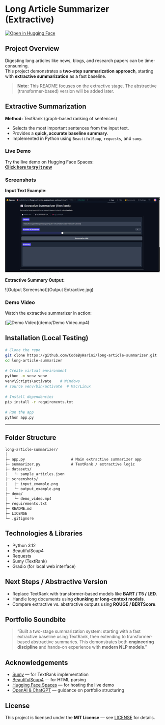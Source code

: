 # Long Article Summarizer (Extractive)

[![Open in Hugging Face](https://img.shields.io/badge/Hugging%20Face-Try%20Demo-blue)](https://huggingface.co/spaces/CodeByHarini/long-article-summarizer-extractive)

## **Project Overview**

Digesting long articles like news, blogs, and research papers can be time-consuming.  
This project demonstrates a **two-step summarization approach**, starting with **extractive summarization** as a fast baseline.

> **Note:** This README focuses on the extractive stage. The abstractive (transformer-based) version will be added later.


## **Extractive Summarization**

**Method:** TextRank (graph-based ranking of sentences)

- Selects the most important sentences from the input text.
- Provides a **quick, accurate baseline summary**.
- Implemented in Python using `BeautifulSoup`, `requests`, and `sumy`.

### **Live Demo**

Try the live demo on Hugging Face Spaces:  
[**Click here to try it now**](https://huggingface.co/spaces/CodeByHarini/long-article-summarizer-extractive)


### **Screenshots**

**Input Text Example:**

![Input Screenshot](https://github.com/CodeByHarini/long-article-summarizer/blob/3baf91faddcb9dfca242870d835b64cb2df51641/Input%20Extractive.jpg)

**Extractive Summary Output:**

![Output Screenshot](Output Extractive.jpg)

### **Demo Video**

Watch the extractive summarizer in action:

[![Demo Video](demo/demo_video_thumbnail.png)](demo/Demo Video.mp4)


## **Installation (Local Testing)**

```bash
# Clone the repo
git clone https://github.com/CodeByHarini/long-article-summarizer.git
cd long-article-summarizer

# Create virtual environment
python -m venv venv
venv\Scripts\activate    # Windows
# source venv/bin/activate  # Mac/Linux

# Install dependencies
pip install -r requirements.txt

# Run the app
python app.py
````

---

## **Folder Structure**

```
long-article-summarizer/
│
├─ app.py                     # Main extractive summarizer app
├─ summarizer.py              # TextRank / extractive logic
├─ datasets/
│   └─ sample_articles.json
├─ screenshots/
│   ├─ input_example.png
│   └─ output_example.png
├─ demo/
│   └─ demo_video.mp4
├─ requirements.txt
├─ README.md
├─ LICENSE
└─ .gitignore
```

## **Technologies & Libraries**

* Python 3.12
* BeautifulSoup4
* Requests
* Sumy (TextRank)
* Gradio (for local web interface)

## **Next Steps / Abstractive Version**

* Replace TextRank with transformer-based models like **BART / T5 / LED**.
* Handle long documents using **chunking or long-context models**.
* Compare extractive vs. abstractive outputs using **ROUGE / BERTScore**.


## **Portfolio Soundbite**

> “Built a two-stage summarization system: starting with a fast extractive baseline using TextRank, then extending to transformer-based abstractive summaries. This demonstrates both **engineering discipline** and hands-on experience with **modern NLP models**.”


## **Acknowledgements**

* [Sumy](https://github.com/miso-belica/sumy) — for TextRank implementation
* [BeautifulSoup4](https://www.crummy.com/software/BeautifulSoup/) — for HTML parsing
* [Hugging Face Spaces](https://huggingface.co/spaces) — for hosting the live demo
* [OpenAI & ChatGPT](https://openai.com) — guidance on portfolio structuring


## **License**

This project is licensed under the **MIT License** — see [LICENSE](LICENSE) for details.

